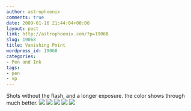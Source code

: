```yaml
---
author: astrophoenix
comments: true
date: 2009-01-16 21:44:04+00:00
layout: post
link: http://astrophoenix.com/?p=19068
slug: 19068
title: Vanishing Point
wordpress_id: 19068
categories:
- Pen and Ink
tags:
- pen
- vp
---
```


Shots without the flash, and a longer exposure. the color shows through much better.
[![](/wp-uploads/astrophoenix/2010/12/pilot_vanishing_point_0396_compressed-300x225.jpg)](/wp-uploads/astrophoenix/2010/12/pilot_vanishing_point_0396_compressed.jpg)
[![](/wp-uploads/astrophoenix/2010/12/pilot_vanishing_point_0397_compressed-300x225.jpg)](/wp-uploads/astrophoenix/2010/12/pilot_vanishing_point_0397_compressed.jpg)
[![](/wp-uploads/astrophoenix/2010/12/pilot_vanishing_point_0398_compressed-300x225.jpg)](/wp-uploads/astrophoenix/2010/12/pilot_vanishing_point_0398_compressed.jpg)
[![](/wp-uploads/astrophoenix/2010/12/pilot_vanishing_point_0400_compressed-300x237.jpg)](/wp-uploads/astrophoenix/2010/12/pilot_vanishing_point_0400_compressed.jpg)
[![](/wp-uploads/astrophoenix/2010/12/pilot_vanishing_point_0399_compressed-300x225.jpg)](/wp-uploads/astrophoenix/2010/12/pilot_vanishing_point_0399_compressed.jpg)
